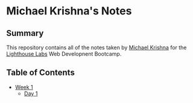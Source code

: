 # Michael Krishna's Notes
## Summary

This repository contains all of the notes taken by [Michael Krishna](https://github.com/mkrishna768/) for the [Lighthouse Labs](https://www.lighthouselabs.ca/) Web Developnent Bootcamp.

## Table of Contents
* [Week 1](/Week_1)
  * [Day 1](/Week_1/Day_1)